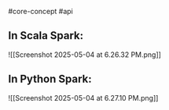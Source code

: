 #core-concept 
#api 

## In Scala Spark:

![[Screenshot 2025-05-04 at 6.26.32 PM.png]]

## In Python Spark:

![[Screenshot 2025-05-04 at 6.27.10 PM.png]]